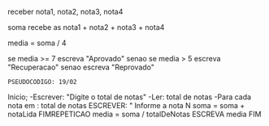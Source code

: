 receber nota1, nota2, nota3, nota4

soma recebe as nota1  +  nota2 +   nota3 +   nota4

media = soma / 4

se media >= 7
	escreva "Aprovado"
senao se media > 5
	escreva "Recuperacao"
senao
	escreva "Reprovado"


	PSEUDOCODIGO: 19/02

Inicio;
-Escrever: "Digite o total de notas"
-Ler: total de notas
-Para cada nota em : total de notas
    ESCREVER: " Informe a nota N
     soma = soma + notaLida
  FIMREPETICAO
  media = soma / totalDeNotas
  ESCREVA media
FIM